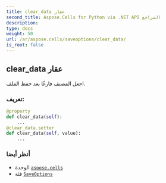 ```yaml
---
title: clear_data عقار
second_title: Aspose.Cells for Python via .NET API المراجع
description:
type: docs
weight: 50
url: /ar/aspose.cells/saveoptions/clear_data/
is_root: false
---
```

##  clear_data عقار

اجعل المصنف فارغًا بعد حفظ الملف.
###  تعريف:
```python
@property
def clear_data(self):
    ...
@clear_data.setter
def clear_data(self, value):
    ...
```

###  أنظر أيضا
* الوحدة [`aspose.cells`](../../)
* فئة [`SaveOptions`](/cells/python-net/ar/aspose.cells/saveoptions)

